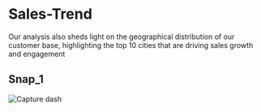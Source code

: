 # Sales-Trend

Our analysis also sheds light on the geographical distribution of our customer base, highlighting the top 10 cities that are driving sales growth and engagement

## Snap_1
![Capture dash](https://github.com/01-Vishal/Sales-Trend/assets/142687548/a0ce37ab-16ef-49b1-a389-eb9edeb853e8)
